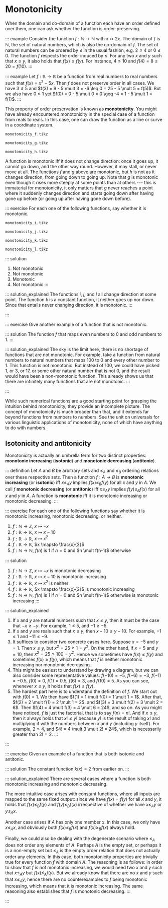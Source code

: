 # Monotonicity

When the domain and co-domain of a function each have an order defined over them, one can ask whether the function is order-preserving.

::: example
Consider the function $f: \mathbb{N} \rightarrow \mathbb{N}$ with $x \mapsto 2x$.
The domain of $f$ is $\mathbb{N}$, the set of natural numbers, which is also the co-domain of $f$.
The set of natural numbers can be ordered by $\leq$ in the usual fashion, e.g. $2 \leq 4$ or $0 \leq 0$.
The function $f$ respects the order induced by $\leq$.
For any two $x$ and $y$ such that $x \leq y$, it also holds that $f(x) \leq f(y)$.
For instance, $4 \leq 10$ and $f(4) = 8 \leq 20 = f(10)$.
:::

::: example
Let $f: \mathbb{R} \rightarrow \mathbb{R}$ be a function from real numbers to real numbers such that $f(x) = x^2 - 5x$.
Then $f$ does not preserve order in all cases.
We have $3 \leq 5$ and $f(3) = 9 - 5 \mult 3 = -6 \leq 0 = 25 - 5 \mult 5 = f(5)$.
But we also have $0 \leq 1$ yet $f(0) = 0 - 5 \mult 0 = 0 \geq -4 = 1 - 5 \mult 1 = f(1)$.
:::

This property of order preservation is known as **monotonicity**.
You might have already encountered monotonicity in the special case of a function from reals to reals.
In this case, one can draw the function as a line or curve in a coordinate system.

<!-- ```python -->
<!-- import numpy as np -->
<!-- import matplotlib.pyplot as plt -->
<!--  -->
<!-- f = lambda x: 2*x -->
<!-- g = lambda x: x**2 -->
<!-- h = lambda x: 2*x - 2**(x - 5) + 2**10 -->
<!-- i = lambda x: x/2 - 2**x -->
<!--  -->
<!-- for func in [f, g, h, i]: -->
<!--     values = np.linspace(-10, 10) -->
<!--     plt.plot(values, func(values)) -->
<!--     plt.show() -->
<!-- ``` -->

<!-- ```python -->
<!-- import numpy as np -->
<!-- import matplotlib.pyplot as plt -->
<!-- import ipywidgets -->
<!-- from ipywidgets import Button, Layout -->
<!--  -->
<!-- from IPython.display import display -->
<!--  -->
<!-- f = lambda x: 2*x -->
<!-- g = lambda x: x**2 -->
<!-- h = lambda x: 2*x - 2**(x - 5) + 2**10 -->
<!-- i = lambda x: x/2 - 2**x -->
<!--  -->
<!-- b = ipywidgets.Button(description='Show graphs', -->
<!--            layout=Layout(width='50%', height='80px')) -->
<!-- display(b) -->
<!--  -->
<!-- def on_button_clicked(b): -->
<!--     for func in [f, g, h, i]: -->
<!--         values = np.linspace(-10, 10) -->
<!--         plt.plot(values, func(values)) -->
<!--         plt.show() -->
<!--      -->
<!-- b.on_click(on_button_clicked) -->
<!-- ``` -->

~~~ {.include-tikz size=mid}
monotonicity_f.tikz
~~~
~~~ {.include-tikz size=mid}
monotonicity_g.tikz
~~~
~~~ {.include-tikz size=mid}
monotonicity_h.tikz
~~~

A function is monotonic iff it does not change direction: once it goes up, it cannot go down, and the other way round.
However, it may stall, or never move at all.
The functions $f$ and $g$ above are monotonic, but $h$ is not as it changes direction, from going down to going up.
Note that $g$ is monotonic even though it rises more steeply at some points than at others --- this is immaterial for monotonicity, it only matters that $g$ never reaches a point where it suddenly changes direction and starts going down after having gone up before (or going up after having gone down before).

::: exercise
For each one of the following functions, say whether it is monotonic.

~~~ {.include-tikz size=mid}
monotonicity_i.tikz
~~~
~~~ {.include-tikz size=mid}
monotonicity_j.tikz
~~~
~~~ {.include-tikz size=mid}
monotonicity_k.tikz
~~~
~~~ {.include-tikz size=mid}
monotonicity_l.tikz
~~~

::: solution
1. Not monotonic
1. Not monotonic
1. Monotonic
1. Not monotonic
:::

::: solution_explained
The functions $i$, $j$, and $l$ all change direction at some point.
The function $k$ is a constant function, it neither goes up nor down.
Since that entails never changing direction, it is monotonic.
:::

:::

::: exercise
Give another example of a function that is not monotonic.

::: solution
The function $f$ that maps even numbers to $0$ and odd numbers to $1$.
:::

::: solution_explained
The sky is the limit here, there is no shortage of functions that are not monotonic.
For example, take a function from natural numbers to natural numbers that maps $100$ to $0$ and every other number to $1$.
This function is not monotonic.
But instead of $100$, we could have picked $1$, or $3$, or $17$, or some other natural number that is not $0$, and the result would have been a non-monotonic function.
This already shows us that there are infinitely many functions that are not monotonic.
:::

:::


While such numerical functions are a good starting point for grasping the intuition behind monotonicity, they provide an incomplete picture.
The concept of monotonicity is much broader than that, and it extends far beyond functions from numbers to numbers.
See the unit on universals for various linguistic applications of monotonicity, none of which have anything to do with numbers.

## Isotonicity and antitonicity

Monotonicity is actually an umbrella term for two distinct properties: **monotonic increasing** (**isotonic**) and **monotonic decreasing** (**antitonic**).

::: definition
Let $A$ and $B$ be arbitrary sets and $\leq_A$ and $\leq_B$ ordering relations over these respective sets.
Then a function $f: A \rightarrow B$ is **monotonic increasing** (or **isotonic**) iff $x \leq_A y$ implies $f(x) \leq_B f(y)$ for all $x$ and $y$ in $A$.
We call $f$ **monotonic decreasing** (or **antitonic**) iff $x \leq_A y$ implies $f(y) \leq_B f(x)$ for all $x$ and $y$ in $A$.
A function is **monotonic** iff it is monotonic increasing or monotonic decreasing.
:::

::: exercise
For each one of the following functions say whether it is monotonic increasing, monotonic decreasing, or neither.

1. $f: \mathbb{N} \rightarrow \mathbb{Z}$, $x \mapsto -x$
1. $f: \mathbb{R} \rightarrow \mathbb{R}$, $x \mapsto x - 10$
1. $f: \mathbb{R} \rightarrow \mathbb{R}$, $x \mapsto x^2$
1. $f: \mathbb{R} \rightarrow \mathbb{R}$, $x \mapsto \frac{x}{2}$
1. $f: \mathbb{N} \rightarrow \mathbb{N}$, $f(n)$ is $1$ if $n = 0$ and $n \mult f(n-1)$ otherwise

::: solution
1. $f: \mathbb{N} \rightarrow \mathbb{Z}$, $x \mapsto -x$ is monotonic decreasing
1. $f: \mathbb{R} \rightarrow \mathbb{R}$, $x \mapsto x - 10$ is monotonic increasing
1. $f: \mathbb{R} \rightarrow \mathbb{R}$, $x \mapsto x^2$ is neither
1. $f: \mathbb{R} \rightarrow \mathbb{R}$, $x \mapsto \frac{x}{2}$ is monotonic increasing
1. $f: \mathbb{N} \rightarrow \mathbb{N}$, $f(n)$ is $1$ if $n = 0$ and $n \mult f(n-1)$ otherwise is monotonic increasing
:::

::: solution_explained
1. If $x$ and $y$ are natural numbers such that $x \leq y$, then it must be the case that $-x \geq -y$.
   For example, $1 \leq 5$, and $-1 \geq -5$.
1. If $x$ and $y$ are reals such that $x \leq y$, then $x - 10 \leq y - 10$.
   For example, $-1 \leq 1$ and $-11 \leq -9$.
1. It suffices to consider two concrete cases here.
   Suppose $x = -5$ and $y = 1$.
   Then $x \leq y$, but $x^2 = 25 \geq 1 = y^2$.
   On the other hand, if $x = 5$ and $y = 10$, then $x^2 = 25 \leq 100 = y^2$.
   Hence we sometimes have $f(x) \leq f(y)$ and sometimes $f(x) \geq f(y)$, which means that $f$ is neither monotonic increasing nor monotonic decreasing.
1. This might be easiest to understand by drawing a diagram, but we can also consider some representative values:
   $f(-10) = -5$, $f(-6) = -3$, $f(-1) = -0.5$, $f(0) = 0$, $f(1) = 0.5$, $f(6) = 3$, and $f(10) = 5$.
   As you can see, whenever $x \leq y$, it holds that $f(x) \leq f(y)$.
1. The hardest part here is to understand the definition of $f$.
   We start out with $f(0) = 1$.
   We then have $f(1) = 1 \mult f(0) = 1 \mult 1 = 1$.
   After that, $f(2) = 2 \mult f(1) = 2 \mult 1 = 2$, and $f(3) = 3 \mult f(2) = 3 \mult 2 = 6$.
   Then $f(4) = 4 \mult f(3) = 4 \mult 6 = 24$, and so on.
   As you might have noticed, $f$ is just the factorial, that is to say $f(n) = n!$.
   And if $x \leq y$, then it always holds that $x! \leq y!$ because $y!$ is the result of taking $x!$ and multiplying if with the numbers between $x$ and $y$ (including $y$ itself).
   For example, $2 \leq 4$, and $4! = 4 \mult 3 \mult 2! = 24$, which is necessarily greater than $2! = 2$.
:::

:::

::: exercise
Given an example of a function that is both isotonic and antitonic.

::: solution
The constant function $k(x) = 2$ from earlier on.
:::

::: solution_explained
There are several cases where a function is both monotonic increasing and monotonic decreasing.

The more intuitive case arises with constant functions, where all inputs are mapped to the same fixed output:
since we have $f(x) = f(y)$ for all $x$ and $y$, it holds that $f(x) \leq_B f(y)$ and $f(y) \leq_B f(x)$ irrespective of whether we have $x \leq_A y$ or $y \leq_A x$.

Another case arises if $A$ has only one member $x$.
In this case, we only have $x \leq_A x$, and obviously both $f(x) \leq_B f(x)$ and $f(x) \geq_B f(x)$ always hold.

Finally, we could also be dealing with the degenerate scenario where $\leq_A$ does not order any elements of $A$.
Perhaps $A$ is the empty set, or perhaps it is a non-empty set but $\leq_A$ is the empty order relation that does not actually order any elements.
In this case, both monotonicity properties are trivially true for every function $f$ with domain $A$.
The reasoning is as follows:
in order to show that $f$ is not monotonic increasing, we would need two $x$ and $y$ such that $x \leq_A y$ but $f(x) \not\leq_A f(y)$.
But we already know that there are no $x$ and $y$ such that $x \leq_A y$, hence there are no counterexamples to $f$ being monotonic increasing, which means that it is monotonic increasing.
The same reasoning also establishes that $f$ is monotonic decreasing.
:::

:::
